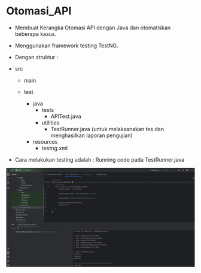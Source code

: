 # Otomasi_API

* Membuat Kerangka Otomasi API dengan Java dan otomatiskan beberapa kasus.

* Menggunakan framework testing TestNG.

* Dengan struktur :

- src
    - main
       
    - test
        - java
            - tests
                - APITest.java
            - utilities
                - TestRunner.java (untuk melaksanakan tes dan menghasilkan laporan pengujian)
        - resources
            - testng.xml


* Cara melakukan testing adalah :
  Running code pada TestRunner.java

![img.png](img.png)